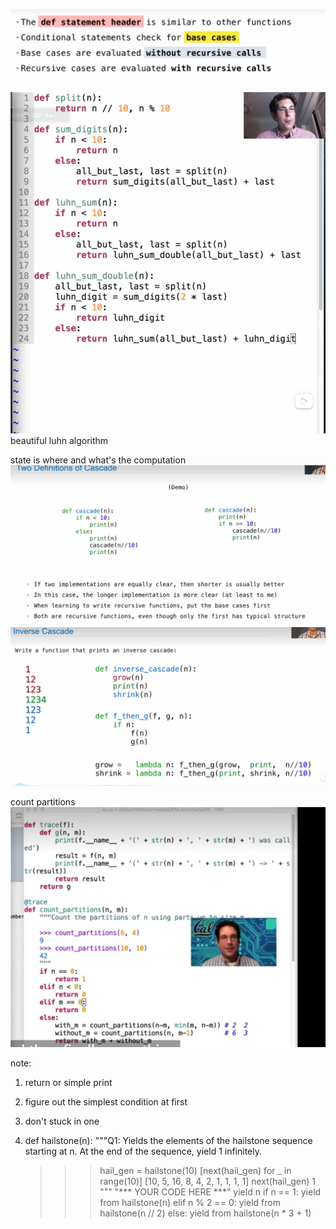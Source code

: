 ![alt text](image-2.png)

![alt text](image-4.png)
beautiful luhn algorithm

state is where and what's the computation
![alt text](image-5.png)
![alt text](0bbe24945669a3728e05b5082d24d93.png)

count partitions
![alt text](image-6.png)

note:
1. return or simple print
2. figure out the simplest condition at first
3. don't stuck in one 
4. def hailstone(n):
    """Q1: Yields the elements of the hailstone sequence starting at n.
       At the end of the sequence, yield 1 infinitely.

    >>> hail_gen = hailstone(10)
    >>> [next(hail_gen) for _ in range(10)]
    [10, 5, 16, 8, 4, 2, 1, 1, 1, 1]
    >>> next(hail_gen)
    1
    """
    "*** YOUR CODE HERE ***"
    yield n
    if n == 1:
        yield from hailstone(n)
    elif n % 2 == 0:
        yield from hailstone(n // 2)
    else:
        yield from hailstone(n * 3 + 1)